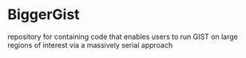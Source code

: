 # BiggerGist
repository for containing code that enables users to run GIST on large regions of interest via a massively serial approach
